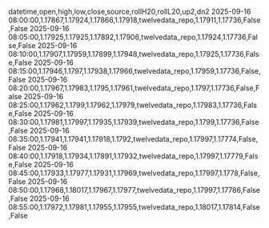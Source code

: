 datetime,open,high,low,close,source,rollH20,rollL20,up2,dn2
2025-09-16 08:00:00,1.17867,1.17924,1.17866,1.17918,twelvedata_repo,1.17911,1.17736,False,False
2025-09-16 08:05:00,1.17925,1.17925,1.17892,1.17906,twelvedata_repo,1.17924,1.17736,False,False
2025-09-16 08:10:00,1.17907,1.17959,1.17899,1.17948,twelvedata_repo,1.17925,1.17736,False,False
2025-09-16 08:15:00,1.17946,1.1797,1.17938,1.17966,twelvedata_repo,1.17959,1.17736,False,False
2025-09-16 08:20:00,1.17967,1.17983,1.1795,1.17961,twelvedata_repo,1.1797,1.17736,False,False
2025-09-16 08:25:00,1.17962,1.1799,1.17962,1.17979,twelvedata_repo,1.17983,1.17736,False,False
2025-09-16 08:30:00,1.17981,1.17997,1.17935,1.17939,twelvedata_repo,1.1799,1.17736,False,False
2025-09-16 08:35:00,1.17941,1.17941,1.17918,1.1792,twelvedata_repo,1.17997,1.17774,False,False
2025-09-16 08:40:00,1.17918,1.17934,1.17891,1.17932,twelvedata_repo,1.17997,1.17779,False,False
2025-09-16 08:45:00,1.17933,1.17977,1.17931,1.17969,twelvedata_repo,1.17997,1.1778,False,False
2025-09-16 08:50:00,1.17968,1.18017,1.17967,1.17977,twelvedata_repo,1.17997,1.17786,False,False
2025-09-16 08:55:00,1.17972,1.17981,1.17955,1.17955,twelvedata_repo,1.18017,1.17814,False,False
